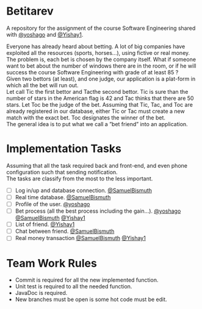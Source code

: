 # Betitarev

A repository for the assignment of the course Software Engineering shared with  [@yoshago]( https://github.com/yoshago ) and [@Yishay1]( https://github.com/Yishay1 ).  

Everyone has already heard about betting. A lot of big companies have exploited all the resources (sports, horses...), using fictive or real money.  
The problem is, each bet is chosen by the company itself. What if someone want to bet about the number of windows there are in the room, or if he will success the course Software Engineering with grade of at least 85 ?  
Given two bettors (at least), and one judge, our application is a plat-form in which all the bet will run out.  
Let call Tic the first bettor and Tacthe second bettor. Tic is sure than the number of stars in the American flag is 42 and Tac thinks that there are 50 stars. Let Toc be the judge of the bet. Assuming that Tic, Tac, and Toc are already registered in our database, either Tic or Tac must create a new match with the exact bet. Toc designates the winner of the bet.  
The general idea is to put what we call a ”bet friend” into an application.  
  
# Implementation Tasks

Assuming that all the task required back and front-end, and even phone configuration such that sending notification.  
The tasks are classify from the most to the less important.  
- [ ] Log in/up and database connection. [@SamuelBismuth]( https://github.com/SamuelBismuth )
- [ ] Real time database. [@SamuelBismuth]( https://github.com/SamuelBismuth )
- [ ] Profile of the user. [@yoshago]( https://github.com/yoshago )
- [ ] Bet process (all the best process including the gain...). [@yoshago]( https://github.com/yoshago )  [@SamuelBismuth]( https://github.com/SamuelBismuth )  [@Yishay1]( https://github.com/Yishay1 )
- [ ] List of friend.  [@Yishay1]( https://github.com/Yishay1 )
- [ ] Chat between friend. [@SamuelBismuth]( https://github.com/SamuelBismuth )
- [ ] Real money transaction [@SamuelBismuth]( https://github.com/SamuelBismuth ) [@Yishay1]( https://github.com/Yishay1 )

# Team Work Rules

- Commit is required for all the new implemented function.
- Unit test is required to all the needed function.
- JavaDoc is required.
- New branches must be open is some hot code must be edit.




